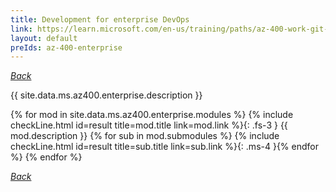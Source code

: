 ```yaml
---
title: Development for enterprise DevOps
link: https://learn.microsoft.com/en-us/training/paths/az-400-work-git-for-enterprise-devops/
layout: default
preIds: az-400-enterprise
---
```

[_Back_](.)

{{ site.data.ms.az400.enterprise.description }}

<!-- {% assign counter = 0 %} {% assign result = page.preIds | append: "-" | append: counter %} -->
{% for mod in site.data.ms.az400.enterprise.modules %}<!-- {% assign counter = counter | plus: 1 %}{% assign result = page.preIds | append: "-" | append: counter %} -->
{% include checkLine.html id=result title=mod.title link=mod.link %}{: .fs-3 }
<span class="ms-4">{{ mod.description }}</span>
{% for sub in mod.submodules %}<!-- {% assign counter = counter | plus: 1 %}{% assign result = page.preIds | append: "-" | append: counter %} -->
{% include checkLine.html id=result title=sub.title link=sub.link %}{: .ms-4 }{% endfor %}
{% endfor %}

[_Back_](.)